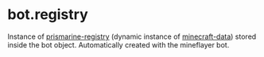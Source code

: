 # bot.registry

Instance of [prismarine-registry](https://www.npmjs.com/package/prismarine-registry)
(dynamic instance of [minecraft-data](https://www.npmjs.com/package/minecraft-data)) stored inside the bot object.
Automatically created with the mineflayer bot.
